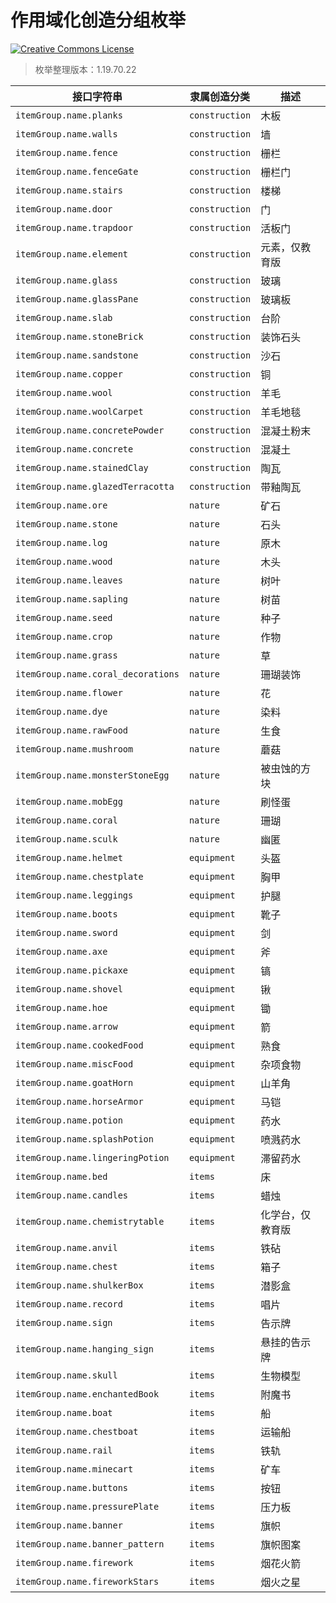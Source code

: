 # 作用域化创造分组枚举

<a rel="license" href="http://creativecommons.org/licenses/by-nc-sa/4.0/"><img alt="Creative Commons License" style="border-width:0" src="https://mirrors.creativecommons.org/presskit/buttons/80x15/svg/by-nc-sa.svg" /></a>

> 枚举整理版本：1.19.70.22

| 接口字符串                         | 隶属创造分类   | 描述             |
| ---------------------------------- | -------------- | ---------------- |
| `itemGroup.name.planks`            | `construction` | 木板             |
| `itemGroup.name.walls`             | `construction` | 墙               |
| `itemGroup.name.fence`             | `construction` | 栅栏             |
| `itemGroup.name.fenceGate`         | `construction` | 栅栏门           |
| `itemGroup.name.stairs`            | `construction` | 楼梯             |
| `itemGroup.name.door`              | `construction` | 门               |
| `itemGroup.name.trapdoor`          | `construction` | 活板门           |
| `itemGroup.name.element`           | `construction` | 元素，仅教育版   |
| `itemGroup.name.glass`             | `construction` | 玻璃             |
| `itemGroup.name.glassPane`         | `construction` | 玻璃板           |
| `itemGroup.name.slab`              | `construction` | 台阶             |
| `itemGroup.name.stoneBrick`        | `construction` | 装饰石头         |
| `itemGroup.name.sandstone`         | `construction` | 沙石             |
| `itemGroup.name.copper`            | `construction` | 铜               |
| `itemGroup.name.wool`              | `construction` | 羊毛             |
| `itemGroup.name.woolCarpet`        | `construction` | 羊毛地毯         |
| `itemGroup.name.concretePowder`    | `construction` | 混凝土粉末       |
| `itemGroup.name.concrete`          | `construction` | 混凝土           |
| `itemGroup.name.stainedClay`       | `construction` | 陶瓦             |
| `itemGroup.name.glazedTerracotta`  | `construction` | 带釉陶瓦         |
| `itemGroup.name.ore`               | `nature`       | 矿石             |
| `itemGroup.name.stone`             | `nature`       | 石头             |
| `itemGroup.name.log`               | `nature`       | 原木             |
| `itemGroup.name.wood`              | `nature`       | 木头             |
| `itemGroup.name.leaves`            | `nature`       | 树叶             |
| `itemGroup.name.sapling`           | `nature`       | 树苗             |
| `itemGroup.name.seed`              | `nature`       | 种子             |
| `itemGroup.name.crop`              | `nature`       | 作物             |
| `itemGroup.name.grass`             | `nature`       | 草               |
| `itemGroup.name.coral_decorations` | `nature`       | 珊瑚装饰         |
| `itemGroup.name.flower`            | `nature`       | 花               |
| `itemGroup.name.dye`               | `nature`       | 染料             |
| `itemGroup.name.rawFood`           | `nature`       | 生食             |
| `itemGroup.name.mushroom`          | `nature`       | 蘑菇             |
| `itemGroup.name.monsterStoneEgg`   | `nature`       | 被虫蚀的方块     |
| `itemGroup.name.mobEgg`            | `nature`       | 刷怪蛋           |
| `itemGroup.name.coral`             | `nature`       | 珊瑚             |
| `itemGroup.name.sculk`             | `nature`       | 幽匿             |
| `itemGroup.name.helmet`            | `equipment`    | 头盔             |
| `itemGroup.name.chestplate`        | `equipment`    | 胸甲             |
| `itemGroup.name.leggings`          | `equipment`    | 护腿             |
| `itemGroup.name.boots`             | `equipment`    | 靴子             |
| `itemGroup.name.sword`             | `equipment`    | 剑               |
| `itemGroup.name.axe`               | `equipment`    | 斧               |
| `itemGroup.name.pickaxe`           | `equipment`    | 镐               |
| `itemGroup.name.shovel`            | `equipment`    | 锹               |
| `itemGroup.name.hoe`               | `equipment`    | 锄               |
| `itemGroup.name.arrow`             | `equipment`    | 箭               |
| `itemGroup.name.cookedFood`        | `equipment`    | 熟食             |
| `itemGroup.name.miscFood`          | `equipment`    | 杂项食物         |
| `itemGroup.name.goatHorn`          | `equipment`    | 山羊角           |
| `itemGroup.name.horseArmor`        | `equipment`    | 马铠             |
| `itemGroup.name.potion`            | `equipment`    | 药水             |
| `itemGroup.name.splashPotion`      | `equipment`    | 喷溅药水         |
| `itemGroup.name.lingeringPotion`   | `equipment`    | 滞留药水         |
| `itemGroup.name.bed`               | `items`        | 床               |
| `itemGroup.name.candles`           | `items`        | 蜡烛             |
| `itemGroup.name.chemistrytable`    | `items`        | 化学台，仅教育版 |
| `itemGroup.name.anvil`             | `items`        | 铁砧             |
| `itemGroup.name.chest`             | `items`        | 箱子             |
| `itemGroup.name.shulkerBox`        | `items`        | 潜影盒           |
| `itemGroup.name.record`            | `items`        | 唱片             |
| `itemGroup.name.sign`              | `items`        | 告示牌           |
| `itemGroup.name.hanging_sign`      | `items`        | 悬挂的告示牌     |
| `itemGroup.name.skull`             | `items`        | 生物模型         |
| `itemGroup.name.enchantedBook`     | `items`        | 附魔书           |
| `itemGroup.name.boat`              | `items`        | 船               |
| `itemGroup.name.chestboat`         | `items`        | 运输船           |
| `itemGroup.name.rail`              | `items`        | 铁轨             |
| `itemGroup.name.minecart`          | `items`        | 矿车             |
| `itemGroup.name.buttons`           | `items`        | 按钮             |
| `itemGroup.name.pressurePlate`     | `items`        | 压力板           |
| `itemGroup.name.banner`            | `items`        | 旗帜             |
| `itemGroup.name.banner_pattern`    | `items`        | 旗帜图案         |
| `itemGroup.name.firework`          | `items`        | 烟花火箭         |
| `itemGroup.name.fireworkStars`     | `items`        | 烟火之星         |
